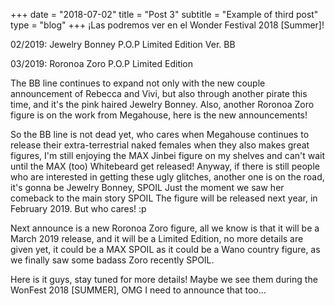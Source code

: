 +++
date = "2018-07-02"
title = "Post 3"
subtitle = "Example of third post"
type = "blog"
+++
¡Las podremos ver en el Wonder Festival 2018 [Summer]!

02/2019: Jewelry Bonney P.O.P Limited Edition Ver. BB

03/2019: Roronoa Zoro P.O.P Limited Edition

The BB line continues to expand not only with the new couple announcement of Rebecca and Vivi, but also through another pirate this time, and it's the pink haired Jewelry Bonney. Also, another Roronoa Zoro figure is on the work from Megahouse, here is the new announcements!


So the BB line is not dead yet, who cares when Megahouse continues to release their extra-terrestrial naked females when they also makes great figures, I'm still enjoying the MAX Jinbei figure on my shelves and can't wait until the MAX (too) Whitebeard get released! Anyway, if there is still people who are interested in getting these ugly glitches, another one is on the road, it's gonna be Jewelry Bonney, SPOIL Just the moment we saw her comeback to the main story SPOIL The figure will be released next year, in February 2019. But who cares! :p

Next announce is a new Roronoa Zoro figure, all we know is that it will be a March 2019 release, and it will be a Limited Edition, no more details are given yet, it could be a MAX SPOIL as it could be a Wano country figure, as we finally saw some badass Zoro recently SPOIL.

Here is it guys, stay tuned for more details! Maybe we see them during the WonFest 2018 [SUMMER], OMG I need to announce that too...